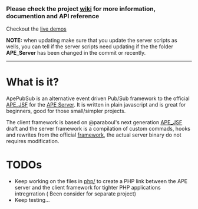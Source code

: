 ### Please check the project [wiki](https://github.com/ptejada/ApePubSub/wiki) for more information, documention and API reference
Checkout the [live demos](http://crusthq.com/script/ApePubSub/demo/)

**NOTE:** when updating make sure that you update the server scripts as wells, you can tell if the server scripts need updating if the the folder **APE_Server** has been changed in the commit or recently.
***

What is it?
=====================

ApePubSub is an alternative event driven Pub/Sub framework to the official [APE_JSF](https://github.com/APE-Project/APE_JSF) for the [APE Server](https://github.com/APE-Project/APE_Server). It is written in plain javascript and is great for beginners, good for those small/simpler projects.

The client framework is based on @paraboul's next generation [APE_JSF](https://github.com/paraboul/APE-Client-JavaScript/tree/31dd239394af8a574667c8228ed8c004d6866973) draft and the server framework is a compilation of custom commads, hooks and rewrites from the official [framework](https://github.com/APE-Project/APE_Server/scripts/), the actual server binary do not requires modification.



TODOs
=====================
* Keep working on the files in [php/](https://github.com/ptejada/ApePubSub/tree/master/php/) to create a PHP link between the APE server and the client framework for tighter PHP applications intregrration ( Been consider for separate project)
* Keep testing...
